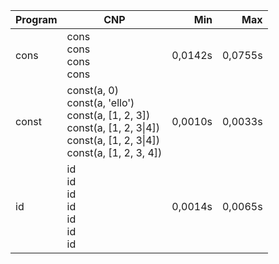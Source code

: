 Program | CNP | Min | Max
--- | --- | ---: | ---:
cons | cons<br/>cons<br/>cons<br/>cons | 0,0142s | 0,0755s
const | const(a, 0)<br/>const(a, 'ello')<br/>const(a, [1, 2, 3])<br/>const(a, [1, 2, 3\|4])<br/>const(a, [1, 2, 3\|4])<br/>const(a, [1, 2, 3, 4]) | 0,0010s | 0,0033s
id | id<br/>id<br/>id<br/>id<br/>id<br/>id<br/>id | 0,0014s | 0,0065s
